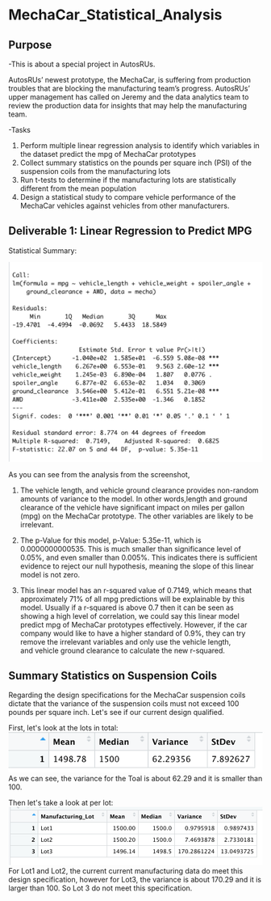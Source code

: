 # MechaCar_Statistical_Analysis


## Purpose 

-This is about a special project in AutosRUs.

AutosRUs’ newest prototype, the MechaCar, is suffering from production troubles that are blocking the manufacturing team’s progress. AutosRUs’ upper management has called on Jeremy and the data analytics team to review the production data for insights that may help the manufacturing team.


-Tasks
1. Perform multiple linear regression analysis to identify which variables in the dataset predict the mpg of MechaCar prototypes
2. Collect summary statistics on the pounds per square inch (PSI) of the suspension coils from the manufacturing lots 
3. Run t-tests to determine if the manufacturing lots are statistically different from the mean population 
4. Design a statistical study to compare vehicle performance of the MechaCar vehicles against vehicles from other manufacturers. 

## Deliverable 1: Linear Regression to Predict MPG

Statistical Summary: 

![GitHub Logo](https://raw.githubusercontent.com/yumik20/MechaCar_Statistical_Analysis/main/MachaCar_1.png)




As you can see from the analysis from the screenshot, 

1. The vehicle length, and vehicle ground clearance provides non-random amounts of variance to the model. In other words,length and ground clearance of the vehicle have significant impact on miles per gallon (mpg) on the MechaCar prototype. The other variables are likely to be irrelevant. 


2. The p-Value for this model, p-Value: 5.35e-11, which is 0.0000000000535. This is much smaller than significance level of 0.05%, and even smaller than 0.005%. This indicates there is sufficient evidence to reject our null hypothesis, meaning the slope of this linear model is not zero.


3. This linear model has an r-squared value of 0.7149, which means that approximately 71% of all mpg predictions will be explainable by this model. Usually if a r-squared is above 0.7 then it can be seen as showing a high level of correlation, we could say this linear model predict mpg of MechaCar prototypes effectively. However, if the car company would like to have a higher standard of 0.9%, they can try remove the irrelevant variables and only use the vehicle length, and vehicle ground clearance to calculate the new r-squared.  


## Summary Statistics on Suspension Coils

Regarding the design specifications for the MechaCar suspension coils dictate that the variance of the suspension coils must not exceed 100 pounds per square inch. Let's see if our current design qualified. 

First, let's look at the lots in total: 
![GitHub Logo](https://raw.githubusercontent.com/yumik20/MechaCar_Statistical_Analysis/main/total_summary.png)\
As we can see, the variance for the Toal is about 62.29 and it is smaller than 100.


Then let's take a look at per lot:
![GitHub Logo](https://raw.githubusercontent.com/yumik20/MechaCar_Statistical_Analysis/main/lot_summary.png)\
For Lot1 and Lot2, the current current manufacturing data do meet this design specification, however for Lot3, the variance is about 170.29 and it is larger than 100. So Lot 3 do not meet this specification. 


